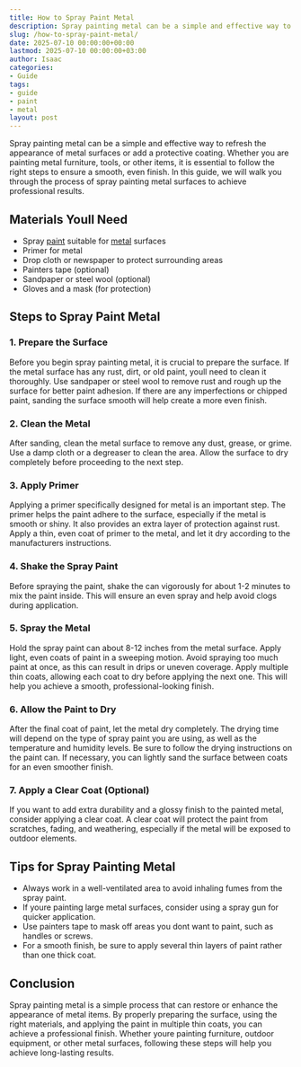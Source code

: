 ```yaml
---
title: How to Spray Paint Metal
description: Spray painting metal can be a simple and effective way to refresh the appearance of metal surfaces or add a protective coating.
slug: /how-to-spray-paint-metal/
date: 2025-07-10 00:00:00+00:00
lastmod: 2025-07-10 00:00:00+03:00
author: Isaac
categories:
- Guide
tags:
- guide
- paint
- metal
layout: post
---
```

Spray painting metal can be a simple and effective way to refresh the appearance of metal surfaces or add a protective coating. Whether you are painting metal furniture, tools, or other items, it is essential to follow the right steps to ensure a smooth, even finish. In this guide, we will walk you through the process of spray painting metal surfaces to achieve professional results.
## Materials Youll Need
- Spray [paint](https://pestpolicy.com/airless-paint-sprayer-cleaning-solution/) suitable for [metal](https://pestpolicy.com/best-paint-for-metal-garage-door/) surfaces
- Primer for metal
- Drop cloth or newspaper to protect surrounding areas
- Painters tape (optional)
- Sandpaper or steel wool (optional)
- Gloves and a mask (for protection)
## Steps to Spray Paint Metal
### 1. Prepare the Surface
Before you begin spray painting metal, it is crucial to prepare the surface. If the metal surface has any rust, dirt, or old paint, youll need to clean it thoroughly. Use sandpaper or steel wool to remove rust and rough up the surface for better paint adhesion. If there are any imperfections or chipped paint, sanding the surface smooth will help create a more even finish.
### 2. Clean the Metal
After sanding, clean the metal surface to remove any dust, grease, or grime. Use a damp cloth or a degreaser to clean the area. Allow the surface to dry completely before proceeding to the next step.
### 3. Apply Primer
Applying a primer specifically designed for metal is an important step. The primer helps the paint adhere to the surface, especially if the metal is smooth or shiny. It also provides an extra layer of protection against rust. Apply a thin, even coat of primer to the metal, and let it dry according to the manufacturers instructions.
### 4. Shake the Spray Paint
Before spraying the paint, shake the can vigorously for about 1-2 minutes to mix the paint inside. This will ensure an even spray and help avoid clogs during application.
### 5. Spray the Metal
Hold the spray paint can about 8-12 inches from the metal surface. Apply light, even coats of paint in a sweeping motion. Avoid spraying too much paint at once, as this can result in drips or uneven coverage. Apply multiple thin coats, allowing each coat to dry before applying the next one. This will help you achieve a smooth, professional-looking finish.
### 6. Allow the Paint to Dry
After the final coat of paint, let the metal dry completely. The drying time will depend on the type of spray paint you are using, as well as the temperature and humidity levels. Be sure to follow the drying instructions on the paint can. If necessary, you can lightly sand the surface between coats for an even smoother finish.
### 7. Apply a Clear Coat (Optional)
If you want to add extra durability and a glossy finish to the painted metal, consider applying a clear coat. A clear coat will protect the paint from scratches, fading, and weathering, especially if the metal will be exposed to outdoor elements.
## Tips for Spray Painting Metal
- Always work in a well-ventilated area to avoid inhaling fumes from the spray paint.
- If youre painting large metal surfaces, consider using a spray gun for quicker application.
- Use painters tape to mask off areas you dont want to paint, such as handles or screws.
- For a smooth finish, be sure to apply several thin layers of paint rather than one thick coat.
## Conclusion
Spray painting metal is a simple process that can restore or enhance the appearance of metal items. By properly preparing the surface, using the right materials, and applying the paint in multiple thin coats, you can achieve a professional finish. Whether youre painting furniture, outdoor equipment, or other metal surfaces, following these steps will help you achieve long-lasting results.